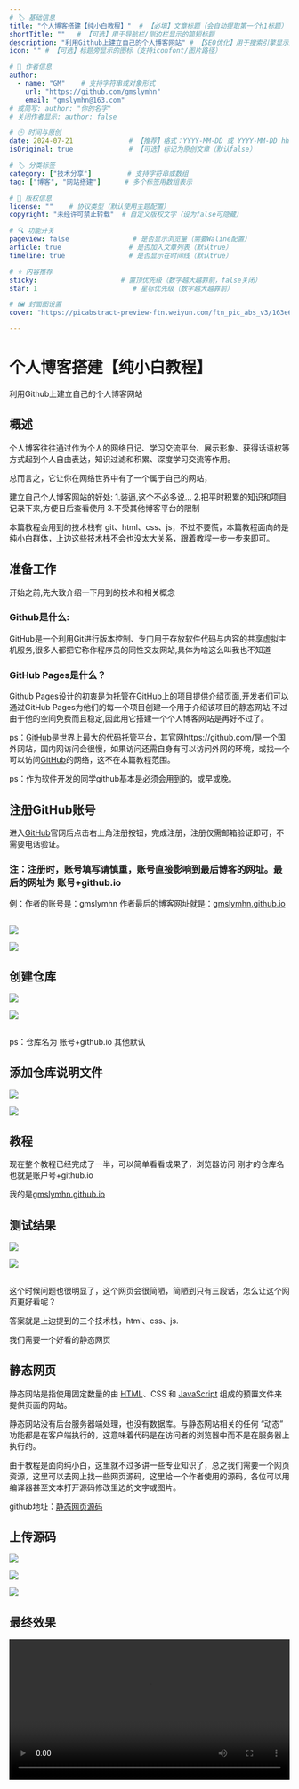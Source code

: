 ```yaml
---
# 🏷️ 基础信息
title: "个人博客搭建【纯小白教程】"  # 【必填】文章标题（会自动提取第一个h1标题）
shortTitle: ""   # 【可选】用于导航栏/侧边栏显示的简短标题
description: "利用Github上建立自己的个人博客网站" # 【SEO优化】用于搜索引擎显示的描述
icon: "" # 【可选】标题旁显示的图标（支持iconfont/图片路径）

# 👤 作者信息
author: 
  - name: "GM"    # 支持字符串或对象形式
    url: "https://github.com/gmslymhn" 
    email: "gmslymhn@163.com"
# 或简写: author: "你的名字" 
# 关闭作者显示: author: false

# 🕒 时间与原创
date: 2024-07-21              # 【推荐】格式：YYYY-MM-DD 或 YYYY-MM-DD hh:mm:ss
isOriginal: true              # 【可选】标记为原创文章（默认false）

# 🏷️ 分类标签
category: ["技术分享"]         # 支持字符串或数组
tag: ["博客", "网站搭建"]      # 多个标签用数组表示

# 📜 版权信息
license: ""    # 协议类型（默认使用主题配置）
copyright: "未经许可禁止转载"  # 自定义版权文字（设为false可隐藏）

# 🔍 功能开关
pageview: false                # 是否显示浏览量（需要Waline配置）
article: true                 # 是否加入文章列表（默认true）
timeline: true                # 是否显示在时间线（默认true）

# ⭐ 内容推荐
sticky:                     # 置顶优先级（数字越大越靠前，false关闭）
star: 1                        # 星标优先级（数字越大越靠前）

# 🖼️ 封面图设置
cover: "https://picabstract-preview-ftn.weiyun.com/ftn_pic_abs_v3/163e6d4ac7cc2fe39a92f0cab25d76543e55e5344765f2579adede45de5a15feb87aaae297c6825c2e0b785f56554bcb?pictype=scale&from=30013&version=3.3.3.3&fname=2024-07-21EhpJ5.png&size=750"  # 文章卡片封面图（建议尺寸：1200×600）

---
```


# 个人博客搭建【纯小白教程】

利用Github上建立自己的个人博客网站
<!-- more -->



## 概述

个人博客往往通过作为个人的网络日记、学习交流平台、展示形象、获得话语权等方式起到个人自由表达，知识过滤和积累、深度学习交流等作用。

总而言之，它让你在网络世界中有了一个属于自己的网站，

建立自己个人博客网站的好处:
1.装逼,这个不必多说…
2.把平时积累的知识和项目记录下来,方便日后查看使用
3.不受其他博客平台的限制

本篇教程会用到的技术栈有 git、html、css、js，不过不要慌，本篇教程面向的是纯小白群体，上边这些技术栈不会也没太大关系，跟着教程一步一步来即可。

## 准备工作

开始之前,先大致介绍一下用到的技术和相关概念

### Github是什么:

GitHub是一个利用Git进行版本控制、专门用于存放软件代码与内容的共享虚拟主机服务,很多人都把它称作程序员的同性交友网站,具体为啥这么叫我也不知道

### GitHub Pages是什么？

Github Pages设计的初衷是为托管在GitHub上的项目提供介绍页面,开发者们可以通过GitHub Pages为他们的每一个项目创建一个用于介绍该项目的静态网站,不过由于他的空间免费而且稳定,因此用它搭建一个个人博客网站是再好不过了。

ps：[GitHub](https://github.com/)是世界上最大的代码托管平台，其官网https://github.com/是一个国外网站，国内网访问会很慢，如果访问还需自身有可以访问外网的环境，或找一个可以访问[GitHub](https://github.com/)的网络，这不在本篇教程范围。

ps：作为软件开发的同学github基本是必须会用到的，或早或晚。

## 注册GitHub账号

进入[GitHub](https://github.com/)官网后点击右上角注册按钮，完成注册，注册仅需邮箱验证即可，不需要电话验证。

### 注：注册时，账号填写请慎重，账号直接影响到最后博客的网址。最后的网址为 账号+github.io

例：作者的账号是：gmslymhn 作者最后的博客网址就是：[gmslymhn.github.io](https://gmslymhn.github.io/)

## 

![](https://picabstract-preview-ftn.weiyun.com/ftn_pic_abs_v3/766cd6fe3aaad83168f08de38e06db1187e0ec9bb9e43c996972f902d3d737982a30550780d4176edffabd34d26ff7b9?pictype=scale&from=30013&version=3.3.3.3&fname=2024-07-216rlSv.png&size=750)

![](https://picabstract-preview-ftn.weiyun.com/ftn_pic_abs_v3/34d888bfb322e9c4d976111e3c3588d68b71478e81ec3b61359884a5c3a67945d84676d7f117bc0f9f397b57881e503f?pictype=scale&from=30013&version=3.3.3.3&fname=2024-07-21ZTRVK.png&size=750)

## 创建仓库

![](https://picabstract-preview-ftn.weiyun.com/ftn_pic_abs_v3/50f6630ad3f7506cefe9f7850a106c5af3600f5c9f707cdba6a8a3c82bf5c70e40e1cd707a0d4c7cfe5615aa674b4e20?pictype=scale&from=30013&version=3.3.3.3&fname=2024-07-21K3IjX.jpg&size=750)

![](https://picabstract-preview-ftn.weiyun.com/ftn_pic_abs_v3/21a7eee970efef1cbd5b5686623d1eebe11ea840005e62cb194d5578235c920b25a95297ac6215d30546d29785a87709?pictype=scale&from=30013&version=3.3.3.3&fname=2024-07-21IH4fj.jpg&size=750)

## 

ps：仓库名为 账号+github.io 其他默认

## 添加仓库说明文件

![](https://picabstract-preview-ftn.weiyun.com/ftn_pic_abs_v3/8190cd3e06f81b5c9abfdefb39e8b4e6314ee6dbb56a2e1aab4b9bdf4cdce027b580cc424848e6c89edffb8ba1cdd0dd?pictype=scale&from=30013&version=3.3.3.3&fname=2024-07-21J6G2i.png&size=750)

![](https://picabstract-preview-ftn.weiyun.com/ftn_pic_abs_v3/88f8127fc66034f12fa77faa163d45378e0b8cfc0d352c24fc286810aab70cdbc518a76f35001c3375545e69a2a5f41f?pictype=scale&from=30013&version=3.3.3.3&fname=2024-07-21Pyuea.jpg&size=750)

## 教程

现在整个教程已经完成了一半，可以简单看看成果了，浏览器访问 刚才的仓库名 也就是账户号+github.io

我的是[gmslymhn.github.io](https://gmslymhn.github.io/)

## 测试结果

![](https://picabstract-preview-ftn.weiyun.com/ftn_pic_abs_v3/9a69e9fc75a7d45648f2316e0eb6b17ae1c071b6c6c740d82356264fd26d06c865c5678c4e797b253cd0c4e38d3491e6?pictype=scale&from=30013&version=3.3.3.3&fname=2024-07-21AYneY.jpg&size=750)

![](https://picabstract-preview-ftn.weiyun.com/ftn_pic_abs_v3/ed0b1fa377912fbc57857d98a2c25d5390aade8bb992818c9fde0493034cf9d35ee2cd13ed02f562c00e0bddba0b9099?pictype=scale&from=30013&version=3.3.3.3&fname=2024-07-21uaU11.png&size=750)

## 

这个时候问题也很明显了，这个网页会很简陋，简陋到只有三段话，怎么让这个网页更好看呢？

答案就是上边提到的三个技术栈，html、css、js.

我们需要一个好看的静态网页

## 静态网页

静态网站是指使用固定数量的由 [HTML](https://www.wbolt.com/what-is-html.html)、CSS 和 [JavaScript](https://www.wbolt.com/what-is-javascript.html) 组成的预置文件来提供页面的网站。

静态网站没有后台服务器端处理，也没有数据库。与静态网站相关的任何 “动态” 功能都是在客户端执行的，这意味着代码是在访问者的浏览器中而不是在服务器上执行的。

由于教程是面向纯小白，这里就不过多讲一些专业知识了，总之我们需要一个网页资源，这里可以去网上找一些网页源码，这里给一个作者使用的源码，各位可以用编译器甚至文本打开源码修改里边的文字或图片。

github地址：[静态网页源码](https://github.com/gmslymhn/gmslymhn.github.io)

## 上传源码

![](https://picabstract-preview-ftn.weiyun.com/ftn_pic_abs_v3/980e9ec43bae1a866d12f324ad11e6e306d7f052dbbadbcb05e2fed2308de24bbe8ccf6953f2ec2481ee1321b44f140e?pictype=scale&from=30013&version=3.3.3.3&fname=2024-07-21VYMwM.jpg&size=750)

![](https://picabstract-preview-ftn.weiyun.com/ftn_pic_abs_v3/0dd8026b1e0c57cf5fcb69ec311658a08c7db5ce10e599bb7b754acb287639973b481c6a46e879cf1cef0471e41290e6?pictype=scale&from=30013&version=3.3.3.3&fname=2024-07-21BP4ET.png&size=750)

![](https://picabstract-preview-ftn.weiyun.com/ftn_pic_abs_v3/d1c9424ff054a876feb2c8fced918402c360e3fa286643ae2c5b1384fd176a34d8340bdeabcea82c636fb1c8a8eec4d3?pictype=scale&from=30013&version=3.3.3.3&fname=2024-07-21wtkml.png&size=750)

## 最终效果



<video width="100%" controls> <source src="https://vercel-lz.tyut.tech/api/lz?fid=iOaX42542cgh&pwd=2yp0&isNewd=https://innlab.lanzn.com" type="video/mp4"> 您的浏览器不支持MP3播放 </video>